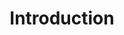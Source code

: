 ---
title: "Introduction"
metaTitle: "This is the title tag of this page"
metaDescription: "This is the meta description"
---